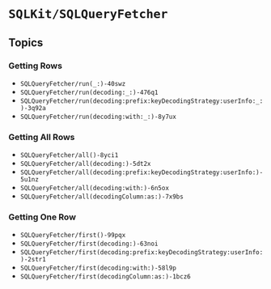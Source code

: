 # ``SQLKit/SQLQueryFetcher``

## Topics

### Getting Rows

- ``SQLQueryFetcher/run(_:)-40swz``
- ``SQLQueryFetcher/run(decoding:_:)-476q1``
- ``SQLQueryFetcher/run(decoding:prefix:keyDecodingStrategy:userInfo:_:)-3q92a``
- ``SQLQueryFetcher/run(decoding:with:_:)-8y7ux``

### Getting All Rows

- ``SQLQueryFetcher/all()-8yci1``
- ``SQLQueryFetcher/all(decoding:)-5dt2x``
- ``SQLQueryFetcher/all(decoding:prefix:keyDecodingStrategy:userInfo:)-5u1nz``
- ``SQLQueryFetcher/all(decoding:with:)-6n5ox``
- ``SQLQueryFetcher/all(decodingColumn:as:)-7x9bs``

### Getting One Row

- ``SQLQueryFetcher/first()-99pqx``
- ``SQLQueryFetcher/first(decoding:)-63noi``
- ``SQLQueryFetcher/first(decoding:prefix:keyDecodingStrategy:userInfo:)-2str1``
- ``SQLQueryFetcher/first(decoding:with:)-58l9p``
- ``SQLQueryFetcher/first(decodingColumn:as:)-1bcz6``
